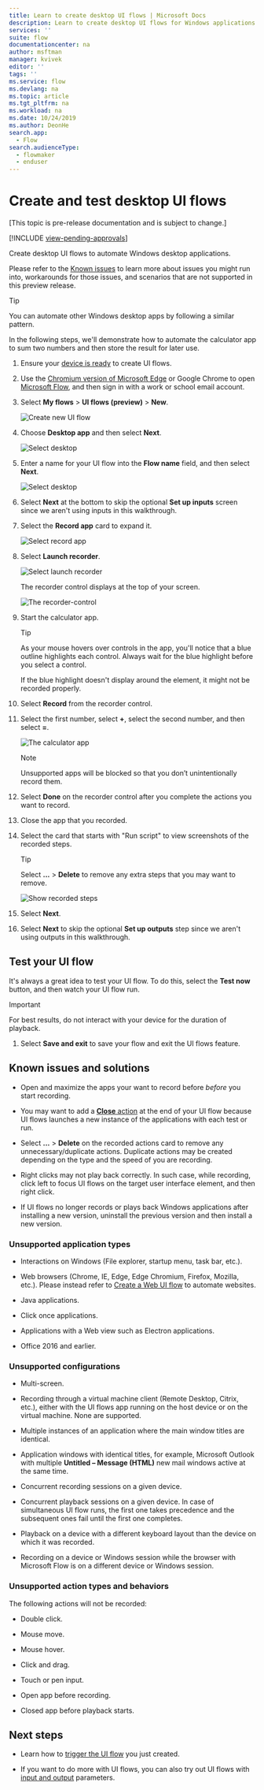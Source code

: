 ```yaml
---
title: Learn to create desktop UI flows | Microsoft Docs
description: Learn to create desktop UI flows for Windows applications.
services: ''
suite: flow
documentationcenter: na
author: msftman
manager: kvivek
editor: ''
tags: ''
ms.service: flow
ms.devlang: na
ms.topic: article
ms.tgt_pltfrm: na
ms.workload: na
ms.date: 10/24/2019
ms.author: DeonHe
search.app: 
  - Flow
search.audienceType: 
  - flowmaker
  - enduser
---
```


# Create and test desktop UI flows

[This topic is pre-release documentation and is subject to change.]

[!INCLUDE [view-pending-approvals](../includes/cc-rebrand.md)]


Create desktop UI flows to automate Windows desktop applications. 

Please refer to the [Known issues](create-desktop.md#known-issues-and-solutions) to learn more about issues you might run into, workarounds for those issues, and scenarios that are not supported in this preview release.


>[!TIP]
>You can automate other Windows desktop apps by following a similar pattern.

In the following steps, we'll demonstrate how to automate the calculator app to sum two numbers and then store the result for later use. 

1. Ensure your [device is ready](setup.md) to create UI flows. <!--Todo: link to the prereqs section-->
1. Use the [Chromium version of Microsoft Edge](https://www.microsoftedgeinsider.com) or Google Chrome to open [Microsoft Flow](https://flow.microsoft.com), and then sign in with a work or school email account.

1. Select  **My flows** > **UI flows (preview)** > **New**.

   ![Create new UI flow](../media/create-windows-ui-flow/create-new.png "Create new UI flow")

1. Choose **Desktop app** and then select **Next**.

   ![Select desktop](../media/create-windows-ui-flow/select-desktop.png "Select desktop") 

1. Enter a name for your UI flow into the **Flow name** field, and then select **Next**.

   ![Select desktop](../media/create-windows-ui-flow/give-a-name.png "Select desktop") 

1. Select **Next** at the bottom to skip the optional **Set up inputs** screen since we aren't using inputs in this walkthrough.

1. Select the **Record app** card to expand it.

   ![Select record app](../media/create-windows-ui-flow/select-record-app.png "Select record app")

1. Select **Launch recorder**.

   ![Select launch recorder](../media/create-windows-ui-flow/select-launch-recorder.png "Select launch recorder")

   The recorder control displays at the top of your screen.

   ![The recorder-control](../media/create-windows-ui-flow/recorder-control.png "The recorder-control")

1. Start the calculator app.

     >[!TIP]
     >As your mouse hovers over controls in the app, you'll notice that a blue outline highlights each control. Always wait for the blue highlight before you select a control.
     >
     >If the blue highlight doesn't display around the element, it might not be recorded properly.

1. Select **Record** from the recorder control.
1. Select the first number, select **+**, select the second number, and then select **=**.

    ![The calculator app](../media/create-windows-ui-flow/app-to-record.png "The calculator app")

     <!--todo Is this really necessary?-->
     >[!NOTE] 
     >Unsupported apps will be blocked so that you don’t unintentionally record them.

1. Select **Done** on the recorder control after you complete the actions you want to record.

1. Close the app that you recorded.

1. Select the card that starts with "Run <app name> script" to view  screenshots of the recorded steps.

     >[!TIP]
     >Select **...** > **Delete** to remove any extra steps that you may want to remove.

    ![Show recorded steps](../media/create-windows-ui-flow/show-recorded-steps.png "Show recorded steps")

1. Select **Next**. 

1. Select **Next** to skip the optional **Set up outputs** step since we aren't using outputs in this walkthrough.

## Test your UI flow

It's always a great idea to test your UI flow. To do this, select the **Test now** button, and then watch your UI flow run.
    
 >[!IMPORTANT]
 >For best results, do not interact with your device for the duration of playback.

1. Select **Save and exit** to save your flow and exit the UI flows feature.


## Known issues and solutions

- Open and maximize the apps your want to record before *before* you start recording.

- You may want to add a [**Close** action](edit-desktop.md#add-a-manual-action) at the end of your UI flow because UI flows launches a new instance of the applications with each test or run.

- Select **...** > **Delete** on the recorded actions card to remove any unnecessary/duplicate actions. Duplicate actions may be created depending on the type and the speed of you are recording. 

- Right clicks may not play back correctly. In such case, while recording, click left to focus UI flows on the target user interface element, and then right click.

<!--Todo: link to uninstall instructions-->
- If UI flows no longer records or plays back Windows applications after installing a new version, uninstall the previous version and then install a new version.

### Unsupported application types

-   Interactions on Windows (File explorer, startup menu, task bar, etc.).

-   Web browsers (Chrome, IE, Edge, Edge Chromium, Firefox, Mozilla, etc.).
    Please instead refer to [Create a Web UI flow](edit-web.md) to
    automate websites.

-   Java applications.

-   Click once applications.

-   Applications with a Web view such as Electron applications.

-   Office 2016 and earlier.

### Unsupported configurations

-   Multi-screen.

-   Recording through a virtual machine client (Remote Desktop, Citrix, etc.),
    either with the UI flows app running on the host device or on the virtual
    machine. None are supported.

-   Multiple instances of an application where the main window titles are
    identical.

-   Application windows with identical titles, for example, Microsoft Outlook with multiple **Untitled – Message (HTML)** new mail windows active at the same time.

-   Concurrent recording sessions on a given device.

-   Concurrent playback sessions on a given device. In case of simultaneous UI
    flow runs, the first one takes precedence and the subsequent ones 
    fail until the first one  completes.

-   Playback on a device with a different keyboard layout than the device on which it was recorded.

-   Recording on a device or Windows session while the browser with Microsoft
    Flow is on a different device or Windows session.

### Unsupported action types and behaviors

The following actions will not be recorded:

-   Double click.

-   Mouse move.

-   Mouse hover.

-   Click and drag.

-   Touch or pen input.

-   Open app before recording.

-   Closed app before playback starts.

## Next steps

- Learn how to [trigger the UI flow](run-ui-flow.md) you just created.

- If you want to do more with UI flows, you can also try out UI flows with [input and output](inputs-outputs-web.md) parameters.

